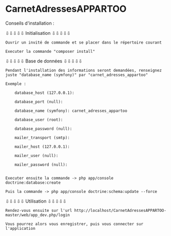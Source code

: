 CarnetAdressesAPPARTOO
======================


Conseils d'installation :

  ⇩⇩⇩⇩⇩ Initialisation ⇩⇩⇩⇩⇩
  
    Ouvrir un invité de commande et se placer dans le répertoire courant
    
    Executer la commande "composer install"

  ⇩⇩⇩⇩⇩ Base de données ⇩⇩⇩⇩⇩
  
    Pendant l'installation des informations seront demandées, renseignez juste "database_name (symfony)" par "carnet_adresses_appartoo"
    
    Exemple :
    
        database_host (127.0.0.1):
        
        database_port (null):
        
        database_name (symfony): carnet_adresses_appartoo
        
        database_user (root):
        
        database_password (null):
        
        mailer_transport (smtp):
        
        mailer_host (127.0.0.1):
        
        mailer_user (null):
        
        mailer_password (null):
        
        
    Executer ensuite la commande -> php app/console doctrine:database:create
    
    Puis la commande -> php app/console doctrine:schema:update --force
    

  ⇩⇩⇩⇩⇩ Utilisation ⇩⇩⇩⇩⇩
  
    Rendez-vous ensuite sur l'url http://localhost/CarnetAdressesAPPARTOO-master/web/app_dev.php/login
    
    Vous pourrez alors vous enregistrer, puis vous connecter sur l'application
    
